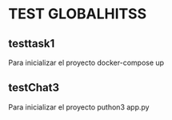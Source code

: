 # TEST GLOBALHITSS
## testtask1

Para inicializar el proyecto
docker-compose up

## testChat3
Para inicializar el proyecto
puthon3 app.py